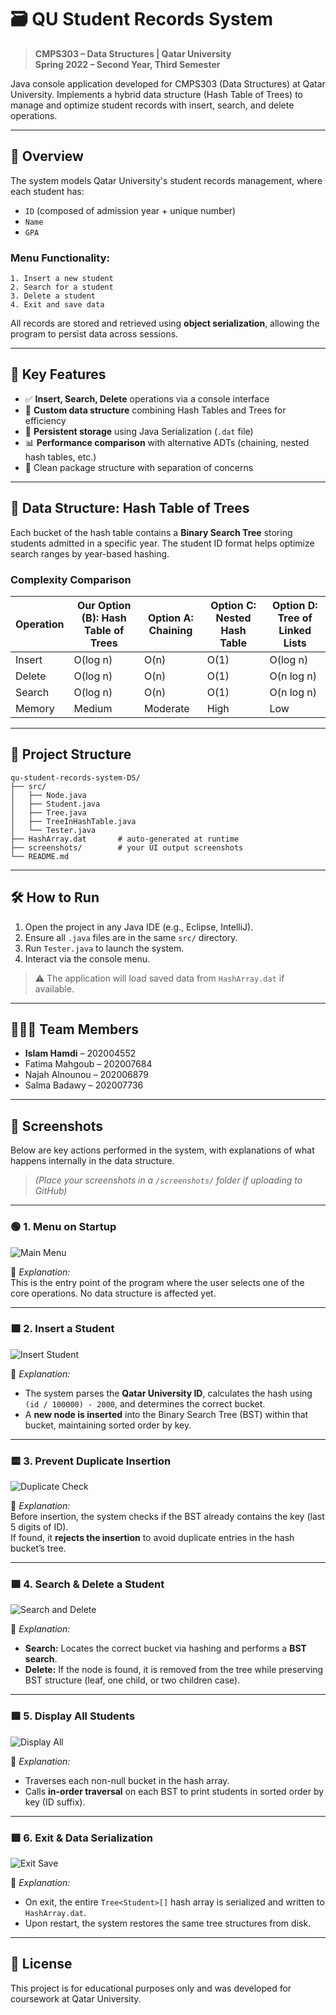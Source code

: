 # 🗃️ QU Student Records System

> **CMPS303 – Data Structures | Qatar University**  
> **Spring 2022 – Second Year, Third Semester**

Java console application developed for CMPS303 (Data Structures) at Qatar University. Implements a hybrid data structure (Hash Table of Trees) to manage and optimize student records with insert, search, and delete operations.

---

## 📌 Overview

The system models Qatar University's student records management, where each student has:
- `ID` (composed of admission year + unique number)
- `Name`
- `GPA`

### Menu Functionality:
```
1. Insert a new student  
2. Search for a student  
3. Delete a student  
4. Exit and save data
```

All records are stored and retrieved using **object serialization**, allowing the program to persist data across sessions.

---

## 🚀 Key Features

- ✅ **Insert, Search, Delete** operations via a console interface  
- 🧠 **Custom data structure** combining Hash Tables and Trees for efficiency  
- 💾 **Persistent storage** using Java Serialization (`.dat` file)  
- 📊 **Performance comparison** with alternative ADTs (chaining, nested hash tables, etc.)  
- 📂 Clean package structure with separation of concerns  

---

## 🧠 Data Structure: Hash Table of Trees

Each bucket of the hash table contains a **Binary Search Tree** storing students admitted in a specific year. The student ID format helps optimize search ranges by year-based hashing.

### Complexity Comparison

| Operation | Our Option (B): Hash Table of Trees | Option A: Chaining | Option C: Nested Hash Table | Option D: Tree of Linked Lists |
|-----------|--------------------------------------|--------------------|-----------------------------|--------------------------------|
| Insert    | O(log n)                             | O(n)               | O(1)                        | O(log n)                       |
| Delete    | O(log n)                             | O(n)               | O(1)                        | O(n log n)                     |
| Search    | O(log n)                             | O(n)               | O(1)                        | O(n log n)                     |
| Memory    | Medium                               | Moderate           | High                        | Low                            |

---

## 📁 Project Structure

```
qu-student-records-system-DS/
├── src/
│   ├── Node.java
│   ├── Student.java
│   ├── Tree.java
│   ├── TreeInHashTable.java
│   └── Tester.java
├── HashArray.dat       # auto-generated at runtime
├── screenshots/        # your UI output screenshots
└── README.md

```

---

## 🛠 How to Run

1. Open the project in any Java IDE (e.g., Eclipse, IntelliJ).
2. Ensure all `.java` files are in the same `src/` directory.
3. Run `Tester.java` to launch the system.
4. Interact via the console menu.

> ⚠️ The application will load saved data from `HashArray.dat` if available.

---

## 👨🏻‍💻 Team Members

- **Islam Hamdi** – 202004552  
- Fatima Mahgoub – 202007684  
- Najah Alnounou – 202006879  
- Salma Badawy – 202007736  

---

## 📸 Screenshots

Below are key actions performed in the system, with explanations of what happens internally in the data structure.

> *(Place your screenshots in a `/screenshots/` folder if uploading to GitHub)*

---

### 🟢 1. Menu on Startup

![Main Menu](screenshots/main-menu.png)

🧠 *Explanation:*  
This is the entry point of the program where the user selects one of the core operations. No data structure is affected yet.

---

### 🟩 2. Insert a Student

![Insert Student](screenshots/insert-student.png)

🧠 *Explanation:*  
- The system parses the **Qatar University ID**, calculates the hash using `(id / 100000) - 2000`, and determines the correct bucket.
- A **new node is inserted** into the Binary Search Tree (BST) within that bucket, maintaining sorted order by key.

---

### 🟨 3. Prevent Duplicate Insertion

![Duplicate Check](screenshots/duplicate-check.png)

🧠 *Explanation:*  
Before insertion, the system checks if the BST already contains the key (last 5 digits of ID).  
If found, it **rejects the insertion** to avoid duplicate entries in the hash bucket’s tree.

---

### 🟦 4. Search & Delete a Student

![Search and Delete](screenshots/search-delete.png)

🧠 *Explanation:*  
- **Search:** Locates the correct bucket via hashing and performs a **BST search**.
- **Delete:** If the node is found, it is removed from the tree while preserving BST structure (leaf, one child, or two children case).

---

### 🟪 5. Display All Students

![Display All](screenshots/display-all.png)

🧠 *Explanation:*  
- Traverses each non-null bucket in the hash array.
- Calls **in-order traversal** on each BST to print students in sorted order by key (ID suffix).

---

### 🟥 6. Exit & Data Serialization

![Exit Save](screenshots/exit-save.png)

🧠 *Explanation:*  
- On exit, the entire `Tree<Student>[]` hash array is serialized and written to `HashArray.dat`.
- Upon restart, the system restores the same tree structures from disk.

---

## 📜 License

This project is for educational purposes only and was developed for coursework at Qatar University.
